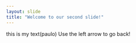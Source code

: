 ```yaml
---
layout: slide
title: "Welcome to our second slide!"
---
```

this is my text(paulo)
Use the left arrow to go back!
